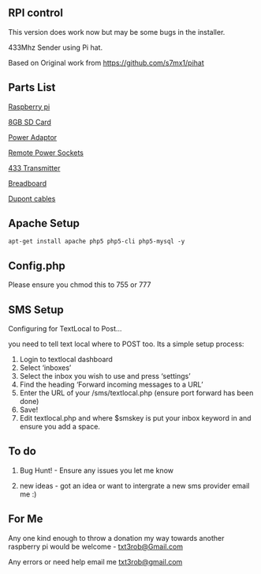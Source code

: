 RPI control
------------

This version does work now but may be some bugs in the installer. 


433Mhz Sender using Pi hat.

Based on Original work from https://github.com/s7mx1/pihat


Parts List
----------



[Raspberry pi](http://www.amazon.co.uk/gp/product/B008PT4GGC/ref=as_li_ss_tl?ie=UTF8&camp=1634&creative=19450&creativeASIN=B008PT4GGC&linkCode=as2&tag=raspihel-21)

[8GB SD Card](http://www.amazon.co.uk/gp/product/B000VUVA62/ref=as_li_ss_tl?ie=UTF8&camp=1634&creative=19450&creativeASIN=B000VUVA62&linkCode=as2&tag=raspihel-21)

[Power Adaptor](http://www.amazon.co.uk/gp/product/B00AUKR4EU/ref=as_li_ss_tl?ie=UTF8&camp=1634&creative=19450&creativeASIN=B00AUKR4EU&linkCode=as2&tag=raspihel-21)

[Remote Power Sockets](http://www.amazon.co.uk/gp/product/B003XOXAVG/ref=as_li_ss_tl?ie=UTF8&camp=1634&creative=19450&creativeASIN=B003XOXAVG&linkCode=as2&tag=raspihel-21)

[433 Transmitter](http://www.amazon.co.uk/gp/product/B00EQ1U5XQ/ref=as_li_ss_tl?ie=UTF8&camp=1634&creative=19450&creativeASIN=B00EQ1U5XQ&linkCode=as2&tag=raspihel-21)

[Breadboard](http://www.amazon.co.uk/gp/product/B00520JLWG/ref=as_li_ss_tl?ie=UTF8&camp=1634&creative=19450&creativeASIN=B00520JLWG&linkCode=as2&tag=raspihel-21)

[Dupont cables](http://www.amazon.co.uk/gp/product/B00ATMHU52/ref=as_li_ss_tl?ie=UTF8&camp=1634&creative=19450&creativeASIN=B00ATMHU52&linkCode=as2&tag=raspihel-21)





Apache Setup
------------
```
apt-get install apache php5 php5-cli php5-mysql -y
```

Config.php
----------
Please ensure you chmod this to 755 or 777


SMS Setup
------------


Configuring for TextLocal to Post…


you need to tell text local where to POST too. Its a simple setup process:

1. Login to textlocal dashboard
2. Select ‘inboxes’
3. Select the inbox you wish to use and press ‘settings’
4. Find the heading ‘Forward incoming messages to a URL’
5. Enter the URL of your /sms/textlocal.php (ensure port forward has been done)
6. Save!
7. Edit textlocal.php and where $smskey is put your inbox keyword in and ensure you add a space.




To do
---------------
1) Bug Hunt! - Ensure any issues you let me know

2) new ideas - got an idea or want to intergrate a new sms provider email me :)

For Me
--------------
Any one kind enough to throw a donation my way towards another  raspberry pi  would be welcome - txt3rob@Gmail.com

Any errors or need help email me txt3rob@gmail.com

